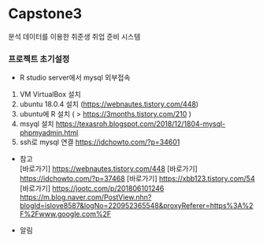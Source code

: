 # Capstone3
분석 데이터를 이용한 취준생 취업 준비 시스템

### 프로젝트 초기설정
- R studio server에서 mysql 외부접속
1. VM VirtualBox 설치
2. ubuntu 18.0.4 설치 (https://webnautes.tistory.com/448)
3. ubuntu에 R 설치 ( > https://3months.tistory.com/210 )
4. msyql 설치 https://texasroh.blogspot.com/2018/12/1804-mysql-phpmyadmin.html
5. ssh로 mysql 연결 https://idchowto.com/?p=34601

- 참고  
[바로가기] https://webnautes.tistory.com/448
[바로가기] https://idchowto.com/?p=37468
[바로가기] https://xbb123.tistory.com/54
[바로가기] https://jootc.com/p/201806101246
https://m.blog.naver.com/PostView.nhn?blogId=islove8587&logNo=220952365548&proxyReferer=https%3A%2F%2Fwww.google.com%2F

- 알림
